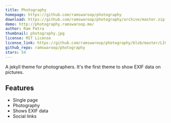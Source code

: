 ```yaml
---
title: Photography
homepage: https://github.com/ramswaroop/photography
download: https://github.com/ramswaroop/photography/archive/master.zip
demo: http://photography.ramswaroop.me/
author: Ram Patra
thumbnail: photography.jpg
license: MIT License
license_link: https://github.com/ramswaroop/photography/blob/master/LICENSE
github_repo: ramswaroop/photography
stars: 54
---
```


A jekyll theme for photographers. It's the first theme to show EXIF data on pictures.

## Features
- Single page
- Photography
- Shows EXIF data
- Social links
